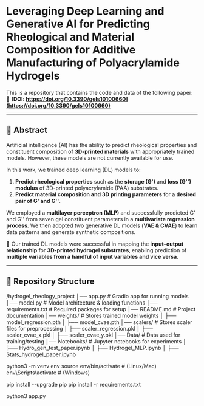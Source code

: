 # Leveraging Deep Learning and Generative AI for Predicting Rheological and Material Composition for Additive Manufacturing of Polyacrylamide Hydrogels

This is a repository that contains the code and data of the following paper:  
📄 **[DOI: https://doi.org/10.3390/gels10100660](https://doi.org/10.3390/gels10100660)**  

---

## 📜 **Abstract**
Artificial intelligence (AI) has the ability to predict rheological properties and constituent composition of **3D-printed materials** with appropriately trained models. However, these models are not currently available for use.  

In this work, we trained deep learning (DL) models to:  
1. **Predict rheological properties** such as the **storage (G')** and **loss (G'') modulus** of 3D-printed polyacrylamide (PAA) substrates.  
2. **Predict material composition and 3D printing parameters** for a **desired pair of G' and G''**.  

We employed a **multilayer perceptron (MLP)** and successfully predicted G' and G'' from seven gel constituent parameters in a **multivariate regression process**. We then adopted two generative DL models (**VAE & CVAE**) to learn data patterns and generate synthetic compositions.  

📌 Our trained DL models were successful in mapping the **input–output relationship** for **3D-printed hydrogel substrates**, enabling prediction of **multiple variables from a handful of input variables and vice versa**.

---

## 📁 **Repository Structure**
/hydrogel_rheology_project │── app.py # Gradio app for running models │── model.py # Model architecture & loading functions │── requirements.txt # Required packages for setup │── README.md # Project documentation │── weights/ # Stores trained model weights │ ├── model_regression.pth │ ├── model_cvae.pth │── scalers/ # Stores scaler files for preprocessing │ ├── scaler_regression.pkl │ ├── scaler_cvae_x.pkl │ ├── scaler_cvae_y.pkl │── Data/ # Data used for training/testing │── Notebooks/ # Jupyter notebooks for experiments │ ├── Hydro_gen_test_paper.ipynb │ ├── Hydrogel_MLP.ipynb │ ├── Stats_hydrogel_paper.ipynb

python3 -m venv env
source env/bin/activate  # (Linux/Mac)
env\Scripts\activate     # (Windows)

pip install --upgrade pip
pip install -r requirements.txt

python3 app.py
